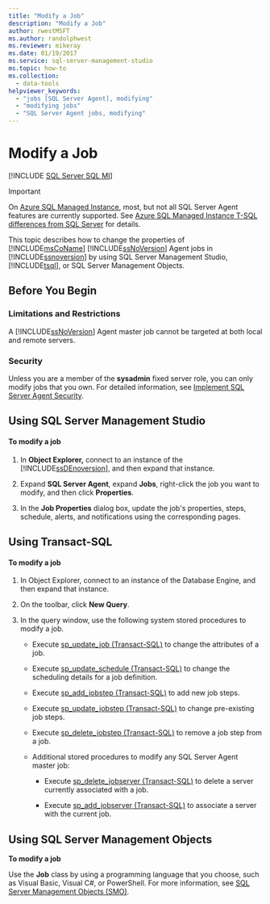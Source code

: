 ```yaml
---
title: "Modify a Job"
description: "Modify a Job"
author: rwestMSFT
ms.author: randolphwest
ms.reviewer: mikeray
ms.date: 01/19/2017
ms.service: sql-server-management-studio
ms.topic: how-to
ms.collection:
  - data-tools
helpviewer_keywords:
  - "jobs [SQL Server Agent], modifying"
  - "modifying jobs"
  - "SQL Server Agent jobs, modifying"
---
```

# Modify a Job

[!INCLUDE [SQL Server SQL MI](../includes/applies-to-version/sql-asdbmi.md)]

> [!IMPORTANT]  
> On [Azure SQL Managed Instance](/azure/sql-database/sql-database-managed-instance), most, but not all SQL Server Agent features are currently supported. See [Azure SQL Managed Instance T-SQL differences from SQL Server](/azure/sql-database/sql-database-managed-instance-transact-sql-information#sql-server-agent) for details.

This topic describes how to change the properties of [!INCLUDE[msCoName](../includes/msconame-md.md)] [!INCLUDE[ssNoVersion](../includes/ssnoversion-md.md)] Agent jobs in [!INCLUDE[ssnoversion](../includes/ssnoversion-md.md)] by using SQL Server Management Studio, [!INCLUDE[tsql](../includes/tsql-md.md)], or SQL Server Management Objects.  

## <a name="BeforeYouBegin"></a>Before You Begin  
  
### <a name="Restrictions"></a>Limitations and Restrictions  
A [!INCLUDE[ssNoVersion](../includes/ssnoversion-md.md)] Agent master job cannot be targeted at both local and remote servers.  
  
### <a name="Security"></a>Security  
Unless you are a member of the **sysadmin** fixed server role, you can only modify jobs that you own. For detailed information, see [Implement SQL Server Agent Security](implement-sql-server-agent-security.md).  
  
## <a name="SSMS"></a>Using SQL Server Management Studio  
  
#### To modify a job  
  
1.  In **Object Explorer,** connect to an instance of the [!INCLUDE[ssDEnoversion](../includes/ssdenoversion-md.md)], and then expand that instance.  
  
2.  Expand **SQL Server Agent**, expand **Jobs**, right-click the job you want to modify, and then click **Properties**.  
  
3.  In the **Job Properties** dialog box, update the job's properties, steps, schedule, alerts, and notifications using the corresponding pages.  
  
## <a name="TSQL"></a>Using Transact-SQL  
  
#### To modify a job  
  
1.  In Object Explorer, connect to an instance of the Database Engine, and then expand that instance.  
  
2.  On the toolbar, click **New Query**.  
  
3.  In the query window, use the following system stored procedures to modify a job.  
  
    -   Execute [sp_update_job (Transact-SQL)](/sql/relational-databases/system-stored-procedures/sp-update-job-transact-sql) to change the attributes of a job.  
  
    -   Execute [sp_update_schedule (Transact-SQL)](/sql/relational-databases/system-stored-procedures/sp-update-schedule-transact-sql) to change the scheduling details for a job definition.  
  
    -   Execute [sp_add_jobstep (Transact-SQL)](/sql/relational-databases/system-stored-procedures/sp-add-jobstep-transact-sql) to add new job steps.  
  
    -   Execute [sp_update_jobstep (Transact-SQL)](/sql/relational-databases/system-stored-procedures/sp-update-jobstep-transact-sql) to change pre-existing job steps.  
  
    -   Execute [sp_delete_jobstep (Transact-SQL)](/sql/relational-databases/system-stored-procedures/sp-delete-jobstep-transact-sql) to remove a job step from a job.  
  
    -   Additional stored procedures to modify any SQL Server Agent master job:  
  
        -   Execute [sp_delete_jobserver (Transact-SQL)](/sql/relational-databases/system-stored-procedures/sp-delete-jobserver-transact-sql) to delete a server currently associated with a job.  
  
        -   Execute [sp_add_jobserver (Transact-SQL)](/sql/relational-databases/system-stored-procedures/sp-add-jobserver-transact-sql) to associate a server with the current job.  
  
## <a name="SMO"></a>Using SQL Server Management Objects  
**To modify a job**  
  
Use the **Job** class by using a programming language that you choose, such as Visual Basic, Visual C#, or PowerShell. For more information, see [SQL Server Management Objects (SMO)](/sql/relational-databases/server-management-objects-smo/sql-server-management-objects-smo-programming-guide).  
